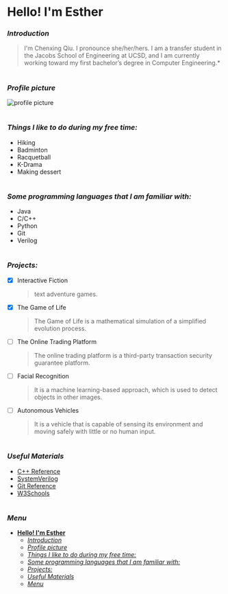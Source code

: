 # **Hello! I'm Esther** 

### *Introduction*
>I'm Chenxing Qiu. I pronounce she/her/hers. I am a transfer student in the Jacobs School of Engineering at UCSD, and I am currently working toward my first bachelor’s degree in Computer Engineering.*
#

### *Profile picture*
![profile picture](https://cdn.discordapp.com/attachments/874964100378148915/891076633430212608/unknown.png)
#

### *Things I like to do during my free time:*
- Hiking
- Badminton
- Racquetball
- K-Drama
- Making dessert
#

### *Some programming languages that I am familiar with:*
- Java
- C/C++
- Python
- Git
- Verilog
#
  
### *Projects:*  
- [x] Interactive Fiction
  > text adventure games.
- [x] The Game of Life
  > The Game of Life is a mathematical simulation of a simplified evolution process.
- [ ] The Online Trading Platform
  > The online trading platform is a third-party transaction security guarantee platform.
- [ ] Facial Recognition
  > It is a machine learning-based approach, which is used to detect objects in other images.
- [ ] Autonomous Vehicles
  > It is a vehicle that is capable of sensing its environment and moving safely with little or no human input.
#

### *Useful Materials*
* [C++ Reference](https://www.cplusplus.com/reference/)
* [SystemVerilog](https://www.asic-world.com/systemverilog/index.html)
* [Git Reference](https://git-scm.com/docs)
* [W3Schools](https://www.w3schools.com/default.asp)
#

### *Menu*
- [**Hello! I'm Esther**](#hello-im-esther)
    - [*Introduction*](#introduction)
    - [*Profile picture*](#profile-picture)
    - [*Things I like to do during my free time:*](#things-i-like-to-do-during-my-free-time)
    - [*Some programming languages that I am familiar with:*](#some-programming-languages-that-i-am-familiar-with)
    - [*Projects:*](#projects)
    - [*Useful Materials*](#useful-materials)
    - [*Menu*](#menu)




